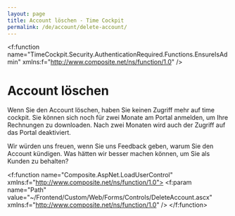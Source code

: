 ```yaml
---
layout: page
title: Account löschen - Time Cockpit
permalink: /de/account/delete-account/
---
```


<f:function name="TimeCockpit.Security.AuthenticationRequired.Functions.EnsureIsAdmin" xmlns:f="http://www.composite.net/ns/function/1.0" /><h1 xmlns="http://www.w3.org/1999/xhtml">Account löschen</h1><p xmlns="http://www.w3.org/1999/xhtml">Wenn Sie den Account löschen, haben Sie keinen Zugriff mehr auf time cockpit. Sie können sich noch für zwei Monate am Portal anmelden, um Ihre Rechnungen zu downloaden. Nach zwei Monaten wird auch der Zugriff auf das Portal deaktiviert.</p><p xmlns="http://www.w3.org/1999/xhtml">Wir würden uns freuen, wenn Sie uns Feedback geben, warum Sie den Account kündigen. Was hätten wir besser machen können, um Sie als Kunden zu behalten?</p><f:function name="Composite.AspNet.LoadUserControl" xmlns:f="http://www.composite.net/ns/function/1.0">
  <f:param name="Path" value="~/Frontend/Custom/Web/Forms/Controls/DeleteAccount.ascx" xmlns:f="http://www.composite.net/ns/function/1.0" />
</f:function>